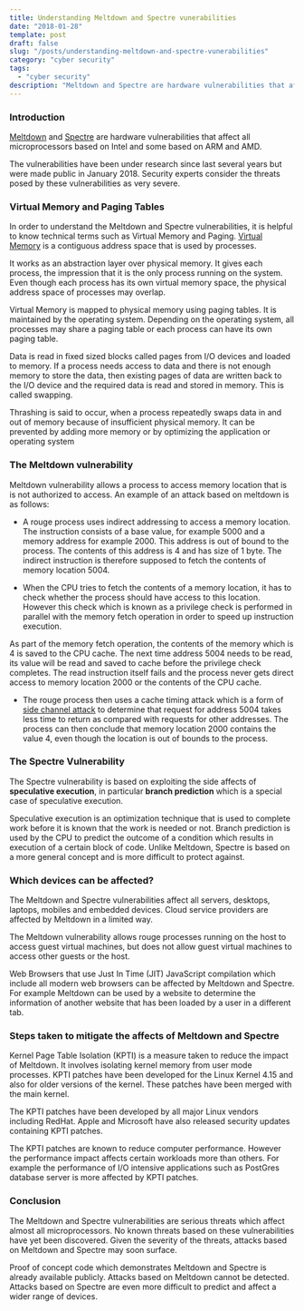 ```yaml
---
title: Understanding Meltdown and Spectre vunerabilities
date: "2018-01-28"
template: post
draft: false
slug: "/posts/understanding-meltdown-and-spectre-vunerabilities"
category: "cyber security"
tags:
  - "cyber security"
description: "Meltdown and Spectre are hardware vulnerabilities that affect all microprocessors based on Intel and some based on ARM and AMD."
---
```


### Introduction
[Meltdown](https://en.wikipedia.org/wiki/Meltdown_(security_vulnerability)) and [Spectre](https://en.wikipedia.org/wiki/Spectre_(security_vulnerability)) are hardware vulnerabilities that affect all microprocessors based on Intel and some based on ARM and AMD.

The vulnerabilities have been under research since last several years but were made public in January 2018. Security experts consider the threats posed by these vulnerabilities as very severe.

### Virtual Memory and Paging Tables
In order to understand the Meltdown and Spectre vulnerabilities, it is helpful to know technical terms such as Virtual Memory and Paging. [Virtual Memory](https://en.wikipedia.org/wiki/Virtual_memory) is a contiguous address space that is used by processes.

It works as an abstraction layer over physical memory. It gives each process, the impression that it is the only process running on the system. Even though each process has its own virtual memory space, the physical address space of processes may overlap.

Virtual Memory is mapped to physical memory using paging tables. It is maintained by the operating system. Depending on the operating system, all processes may share a paging table or each process can have its own paging table.

Data is read in fixed sized blocks called pages from I/O devices and loaded to memory. If a process needs access to data and there is not enough memory to store the data, then existing pages of data are written back to the I/O device and the required data is read and stored in memory. This is called swapping.

Thrashing is said to occur, when a process repeatedly swaps data in and out of memory because of insufficient physical memory. It can be prevented by adding more memory or by optimizing the application or operating system

### The Meltdown vulnerability
Meltdown vulnerability allows a process to access memory location that is is not authorized to access. An example of an attack based on meltdown is as follows:

* A rouge process uses indirect addressing to access a memory location. The instruction consists of a base value, for example 5000 and a memory address for example 2000. This address is out of bound to the process. The contents of this address is 4 and has size of 1 byte. The indirect instruction is therefore supposed to fetch the contents of memory location 5004.

* When the CPU tries to fetch the contents of a memory location, it has to check whether the process should have access to this location. However this check which is known as a privilege check is performed in parallel with the memory fetch operation in order to speed up instruction execution.

As part of the memory fetch operation, the contents of the memory which is 4 is saved to the CPU cache. The next time address 5004 needs to be read, its value will be read and saved to cache before the privilege check completes. The read instruction itself fails and the process never gets direct access to memory location 2000 or the contents of the CPU cache.

* The rouge process then uses a cache timing attack which is a form of [side channel attack](https://en.wikipedia.org/wiki/Side-channel_attack) to determine that request for address 5004 takes less time to return as compared with requests for other addresses. The process can then conclude that memory location 2000 contains the value 4, even though the location is out of bounds to the process.

### The Spectre Vulnerability
The Spectre vulnerability is based on exploiting the side affects of **speculative execution**, in particular **branch prediction** which is a special case of speculative execution.

Speculative execution is an optimization technique that is used to complete work before it is known that the work is needed or not. Branch prediction is used by the CPU to predict the outcome of a condition which results in execution of a certain block of code. Unlike Meltdown, Spectre is based on a more general concept and is more difficult to protect against.

### Which devices can be affected?
The Meltdown and Spectre vulnerabilities affect all servers, desktops, laptops, mobiles and embedded devices. Cloud service providers are affected by Meltdown in a limited way.

The Meltdown vulnerability allows rouge processes running on the host to access guest virtual machines, but does not allow guest virtual machines to access other guests or the host.

Web Browsers that use Just In Time (JIT) JavaScript compilation which include all modern web browsers can be affected by Meltdown and Spectre. For example Meltdown can be used by a website to determine the information of another website that has been loaded by a user in a different tab.

### Steps taken to mitigate the affects of Meltdown and Spectre
Kernel Page Table Isolation (KPTI) is a measure taken to reduce the impact of Meltdown. It involves isolating kernel memory from user mode processes. KPTI patches have been developed for the Linux Kernel 4.15 and also for older versions of the kernel. These patches have been merged with the main kernel.

The KPTI patches have been developed by all major Linux vendors including RedHat. Apple and Microsoft have also released security updates containing KPTI patches.

The KPTI patches are known to reduce computer performance. However the performance impact affects certain workloads more than others. For example the performance of I/O intensive applications such as PostGres database server is more affected by KPTI patches.

### Conclusion
The Meltdown and Spectre vulnerabilities are serious threats which affect almost all microprocessors. No known threats based on these vulnerabilities have yet been discovered. Given the severity of the threats, attacks based on Meltdown and Spectre may soon surface.

Proof of concept code which demonstrates Meltdown and Spectre is already available publicly. Attacks based on Meltdown cannot be detected. Attacks based on Spectre are even more difficult to predict and affect a wider range of devices.
